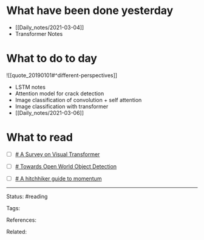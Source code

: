 # What have been done yesterday

- [[Daily_notes/2021-03-04]]
- Transformer Notes

# What to do to day
![[quote_20190101#^different-perspectives]]

-  LSTM notes
-  Attention model for crack detection
-  Image classification of convolution + self attention
-  Image classification with transformer
-  [[Daily_notes/2021-03-06]]

# What to read

- [ ] [# A Survey on Visual Transformer](https://arxiv.org/abs/2012.12556)
- [ ] [# Towards Open World Object Detection](https://arxiv.org/abs/2103.02603)
- [ ] [# A hitchhiker guide to momentum](https://twitter.com/fpedregosa/status/1366747636246659085?s=08)



---
Status: #reading

Tags: 

References:

Related:
